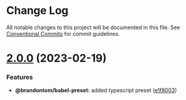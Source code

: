 # Change Log

All notable changes to this project will be documented in this file.
See [Conventional Commits](https://conventionalcommits.org) for commit guidelines.

# [2.0.0](https://github.com/magicink/btc-lerna/compare/v1.0.29...v2.0.0) (2023-02-19)

### Features

- **@brandontom/babel-preset:** added typescript preset ([e1f8003](https://github.com/magicink/btc-lerna/commit/e1f800347ace75233a2a460e85cfdd62638b293d))
